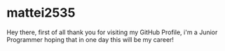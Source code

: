 # mattei2535

Hey there, first of all thank you for visiting my GitHub Profile, i'm a Junior Programmer hoping that in one day this will be my career!

